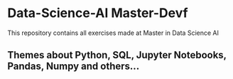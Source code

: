 # Data-Science-AI Master-Devf

This repository contains all exercises made at Master in Data Science AI
## Themes about Python, SQL, Jupyter Notebooks, Pandas, Numpy and others...
